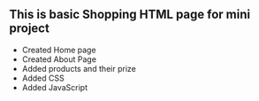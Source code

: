 ## This is basic Shopping HTML page for mini project

  - Created Home page
  - Created About Page
  - Added products and their prize
  - Added CSS
  - Added JavaScript  
